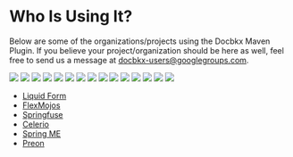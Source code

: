 # Who Is Using It? #

Below are some of the organizations/projects using the Docbkx Maven Plugin. If you believe your project/organization should be here as well, feel free to send us a message at docbkx-users@googlegroups.com.

[![](http://www.springsource.org/sites/all/themes/dotorg09/images/dotorg09_logo.png)](http://www.springsource.org/)
[![](http://www.jspresso.org/files/logo.png)](http://www.jspresso.org/)
[![](http://sonatype.com/images/sonatype_logo.gif)](http://sonatype.com/)
[![](http://restfulobjects.sourceforge.net/m2-site/main/images/hal-logo-for-maven-site.jpg)](http://restfulobjects.sourceforge.net/)
[![](http://hc.apache.org/httpcomponents-client-ga/tutorial/html/images/hc_logo.png)](http://hc.apache.org/httpclient-3.x/)
[![](http://ow2.org/xwiki/bin/download/OW2Code/OW2Skin/logo.png)](https://wiki.ow2.org/frascati/Wiki.jsp?page=DeveloperCorner)
[![](http://jguard.xwiki.com/xwiki/bin/download/XWiki/JGuardSkin/jGuard_logo.png)](http://jguard.xwiki.com/)
[![](http://oval.sourceforge.net/images/oval-banner.png)](http://oval.sourceforge.net/)
[![](http://symmetricds.codehaus.org/images/logos/SymmetricDS-Site.png)](http://symmetricds.codehaus.org/)
[![](http://fusesource.com/images/fuse-logo.png)](http://fusesource.com/)
[![](http://cnis.geant.net/wspolne/geant_02.jpg)](http://cnis.geant.net)
[![](http://ligit0.uab.es/web/img/recomanat/geomajas.gif)](http://www.geomajas.org/)
[![](http://www.openstack.org/images/open-stack-cloud-computing-logo-2.png)](http://www.openstack.org/)
[![](http://www.rackspace.com/images/header/logo.png)](http://www.rackspace.com)
[![](http://www.talend.com/img/style/logo_talend-open-data-solution.jpg)](http://www.talend.com)

  * [Liquid Form](http://code.google.com/p/liquidform/)
  * [FlexMojos](http://flexmojos.sonatype.org/)
  * [Springfuse](http://www.springfuse.com/index.action)
  * [Celerio](http://www.jaxio.com/celerio.html)
  * [Spring ME](http://springframework.me/)
  * [Preon](http://preon.flotsam.nl/)